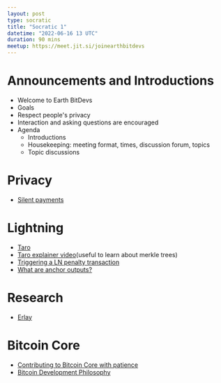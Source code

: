 ```yaml
---
layout: post
type: socratic
title: "Socratic 1"
datetime: "2022-06-16 13 UTC"
duration: 90 mins
meetup: https://meet.jit.si/joinearthbitdevs
---
```


# Announcements and Introductions
- Welcome to Earth BitDevs
- Goals
- Respect people's privacy
- Interaction and asking questions are encouraged
- Agenda
  - Introductions
  - Housekeeping: meeting format, times, discussion forum, topics
  - Topic discussions

# Privacy
- [Silent payments](https://gist.github.com/RubenSomsen/c43b79517e7cb701ebf77eec6dbb46b8)

# Lightning
- [Taro](https://docs.lightning.engineering/the-lightning-network/taro)
- [Taro explainer video](https://www.youtube.com/watch?v=-yiTtO_p3Cw)(useful to learn about merkle trees)
- [Triggering a LN penalty transaction](https://fiatjaf.com/73095980.html)
- [What are anchor outputs?](https://fanismichalakis.fr/posts/anchor-outputs/)

# Research
- [Erlay](https://arxiv.org/pdf/1905.10518v2.pdf)

# Bitcoin Core
- [Contributing to Bitcoin Core with patience](https://unchained.com/blog/contributing-bitcoin-core-patience/)
- [Bitcoin Development Philosophy](https://rosenbaum.se/btcphil/#readme)
